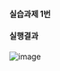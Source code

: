 #### 실습과제 1번
#### 실행결과
![image](https://github.com/user-attachments/assets/5e86480f-17e9-43f8-88b0-5d89ceb2bfa8)
